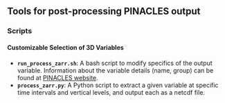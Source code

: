 ## Tools for post-processing PINACLES output

### Scripts
#### Customizable Selection of 3D Variables
- **`run_process_zarr.sh`**: A bash script to modify specifics of the output variable. Information about the variable details (name, group) can be found at [PINACLES website](https://portal.nersc.gov/cfs/m1867/pinacles_docs/site/fields_zarr/).
- **`process_zarr.py`**: A Python script to extract a given variable at specific time intervals and vertical levels, and output each as a netcdf file.
